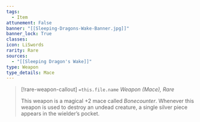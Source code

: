 ```yaml
---
tags:
  - Item
attunement: False
banner: "[[Sleeping-Dragons-Wake-Banner.jpg]]"
banner_lock: True
classes:
icon: LiSwords
rarity: Rare
sources:
  - "[[Sleeping Dragon's Wake]]"
type: Weapon
type_details: Mace
---
```

>[!rare-weapon-callout] `=this.file.name`
>*Weapon (Mace), Rare*
>
>This weapon is a magical +2 mace called *Bonecounter*. Whenever this weapon is used to destroy an undead creature, a single silver piece appears in the wielder’s pocket.
>
>
